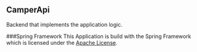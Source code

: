 ## CamperApi
Backend that implements the application logic.

###Spring Framework
This Application is build with the Spring Framework which is licensed under the [Apache License][].

[Apache License]: http://www.apache.org/licenses/LICENSE-2.0
